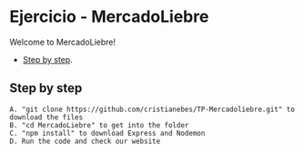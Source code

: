 # Ejercicio - MercadoLiebre

Welcome to MercadoLiebre!

* [Step by step][step_by_step].

## Step by step

```shell
A. "git clone https://github.com/cristianebes/TP-Mercadoliebre.git" to download the files
B. "cd MercadoLiebre" to get into the folder
C. "npm install" to download Express and Nodemon
D. Run the code and check our website
```

[step_by_step]: ##step-by-step
